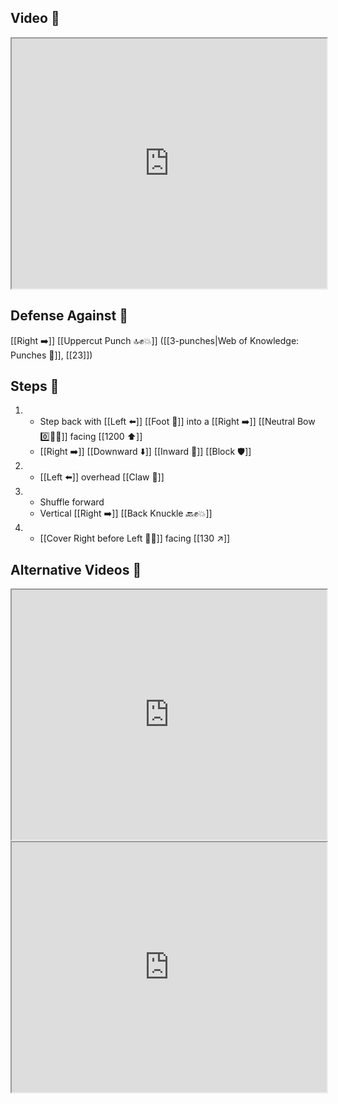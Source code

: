 ## Video 🎥

<iframe src="https://www.youtube.com/embed/afOKudWeld8" width="100%" height="400"></iframe>

## Defense Against 🤺

[[Right ➡️]] [[Uppercut Punch 🔝✊💥]] ([[3-punches|Web of Knowledge: Punches 👊]], [[23]])

## Steps 👣

1.  - Step back with [[Left ⬅️]] [[Foot 🦶]] into a [[Right ➡️]] [[Neutral Bow 0️⃣🧍‍♂️]] facing [[1200 ⬆️]] 
    - [[Right ➡️]] [[Downward ⬇️]] [[Inward 🔽]] [[Block 🛡️]]
2.  - [[Left ⬅️]] overhead [[Claw 🐯]]
3.  - Shuffle forward
    - Vertical [[Right ➡️]] [[Back Knuckle 🔙✊💥]]
4.  - [[Cover Right before Left 🦶🔄]] facing [[130 ↗️]]

## Alternative Videos 🎥

<iframe src="https://www.youtube.com/embed/IXZ6kr4VHQw?start=355&end=368" width="100%" height="400"></iframe>

<iframe src="https://www.youtube.com/embed/4Bi7OLLs0Z8?start=24" width="100%" height="400"></iframe>
